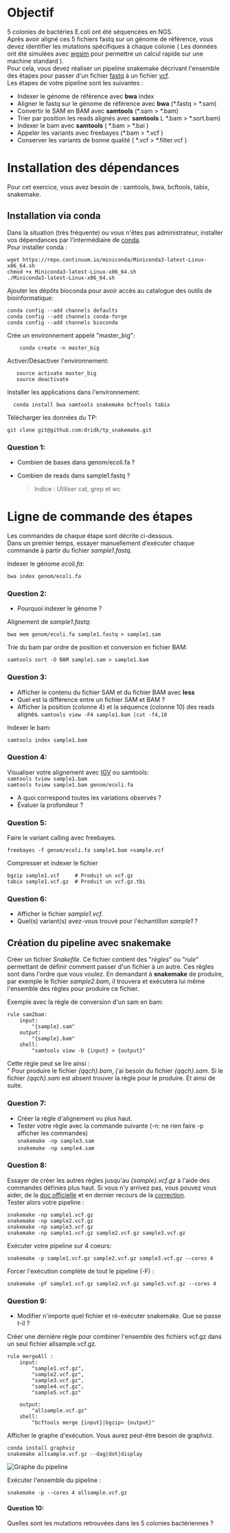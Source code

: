 # Objectif 
5 colonies de bactéries E.coli ont été séquencées en NGS.    
Après avoir aligné ces 5 fichiers fastq sur un génome de référence, vous devez identifier les mutations spécifiques à chaque colonie ( Les données ont été simulées avec [wgsim](https://github.com/lh3/wgsim) pour permettre un calcul rapide sur une machine standard ).     
Pour cela, vous devez réaliser un pipeline snakemake décrivant l'ensemble des étapes pour passer d'un fichier [fastq](https://fr.wikipedia.org/wiki/FASTQ) à un fichier [vcf](https://en.wikipedia.org/wiki/Variant_Call_Format).    
Les étapes de votre pipeline sont les suivantes :    

- Indexer le génome de référence avec **bwa** index
- Aligner le fastq sur le génome de référence avec **bwa** (*.fastq > *.sam)
- Convertir le SAM en BAM avec **samtools** (*.sam > *.bam)
- Trier par position les reads alignés avec **samtools** L *.bam > *.sort.bam)
- Indexer le bam avec **samtools** ( *.bam > *.bai )
- Appeler les variants avec freebayes (*.bam > *.vcf ) 
- Conserver les variants de bonne qualité ( *.vcf > *.filter.vcf )

# Installation des dépendances
Pour cet exercice, vous avez besoin de : samtools, bwa, bcftools, tabix, snakemake.

## Installation via conda
Dans la situation (très fréquente) ou vous n'êtes pas administrateur, installer vos dépendances par l'intermédiaire de [conda](https://conda.io/miniconda.html).     
Pour installer conda :    

    wget https://repo.continuum.io/miniconda/Miniconda3-latest-Linux-x86_64.sh
    chmod +x Miniconda3-latest-Linux-x86_64.sh      
    ./Miniconda3-latest-Linux-x86_64.sh

Ajouter les dépôts bioconda pour avoir accès au catalogue des outils de bioinformatique:

    conda config --add channels defaults
    conda config --add channels conda-forge
    conda config --add channels bioconda

Crée un environnement appelé "master_big":

        conda create -n master_big

Activer/Désactiver l'environnement: 

       source activate master_big
       source deactivate

Installer les applications dans l'environnement:  

      conda install bwa samtools snakemake bcftools tabix

Télécharger les données du TP: 

    git clone git@github.com:dridk/tp_snakemake.git

### Question 1: 
- Combien de bases dans genom/ecoli.fa ? 
- Combien de reads dans sample1.fastq ? 

    > Indice : Utiliser cat, grep et wc 

# Ligne de commande des étapes 
Les commandes de chaque étape sont décrite ci-dessous.    
Dans un premier temps, essayer manuellement d’exécuter chaque commande à partir du fichier *sample1.fastq*.

Indexer le génome *ecoli.fa*: 

    bwa index genom/ecoli.fa 

### Question 2:
- Pourquoi indexer le génome ? 

Alignement de *sample1.fastq*: 

    bwa mem genom/ecoli.fa sample1.fastq > sample1.sam 

Trie du bam par ordre de position et conversion en fichier BAM: 

    samtools sort -O BAM sample1.sam > sample1.bam

### Question 3:
- Afficher le contenu du fichier SAM et du fichier BAM avec **less** 
- Quel est la différence entre un fichier SAM et BAM ?  
- Afficher la position (colonne 4) et la séquence (colonne 10) des reads alignés. `` samtools view -F4 sample1.bam |cut -f4,10 ``

Indexer le bam:

    samtools index sample1.bam 

### Question 4:
Visualiser votre alignement avec [IGV](http://software.broadinstitute.org/software/igv/) ou samtools:    
    `` samtools tview sample1.bam ``      
    `` samtools tview sample1.bam genom/ecoli.fa `` 

- A quoi correspond toutes les variations observés  ? 
- Évaluer la profondeur ? 

### Question 5:

Faire le variant calling avec freebayes.

    freebayes -f genom/ecoli.fa sample1.bam >sample.vcf

Compresser et indexer le fichier 

    bgzip sample1.vcf     # Produit un vcf.gz
    tabix sample1.vcf.gz  # Produit un vcf.gz.tbi

### Question 6:
- Afficher le fichier *sample1.vcf*.
- Quel(s) variant(s) avez-vous trouvé pour l'échantillon *sample1* ? 

## Création du pipeline avec snakemake 

Créer un fichier *Snakefile*. Ce fichier contient des "*règles*" ou "*rule*" permettant de définir comment passer d'un fichier à un autre. Ces règles sont dans l'ordre que vous voulez. En demandant à **snakemake** de produire, par exemple le fichier *sample2.bam*, il trouvera et exécutera lui même l'ensemble des règles pour produire ce fichier.    

Exemple avec la règle de conversion d'un sam en bam:

    rule sam2bam:
        input:
            "{sample}.sam"
        output:
            "{sample}.bam"
        shell:
            "samtools view -b {input} > {output}"

Cette règle peut se lire ainsi :    
" Pour produire le fichier *{qqch}.bam*, j'ai besoin du fichier *{qqch}.sam*. Si le fichier *{qqch}.sam* est absent trouver la règle pour le produire. Et ainsi de suite. 

### Question 7:
- Créer la règle d'alignement vu plus haut.  
- Tester votre règle avec la commande suivante (-n: ne rien faire  -p afficher les commandes)    
    ``snakemake -np sample3.sam``     
    ``snakemake -np sample4.sam ``


### Question 8: 

Essayer de créer les autres règles jusqu'au *{sample}.vcf.gz* à l'aide des commandes définies plus haut. Si vous n'y arrivez pas, vous pouvez vous aider, de la [doc officielle](https://snakemake.readthedocs.io/en/stable/) et en dernier recours de la [correction](https://github.com/dridk/tp_snakemake/blob/master/Snakefile.correction).    
Tester alors votre pipeline :     

    snakemake -np sample1.vcf.gz
    snakemake -np sample2.vcf.gz
    snakemake -np sample3.vcf.gz
    snakemake -np sample1.vcf.gz sample2.vcf.gz sample3.vcf.gz 

Exécuter votre pipeline sur 4 coeurs:

    snakemake -p sample1.vcf.gz sample2.vcf.gz sample3.vcf.gz --cores 4

Forcer l'exécution complète de tout le pipeline (-F) : 

    snakemake -pF sample1.vcf.gz sample2.vcf.gz sample3.vcf.gz --cores 4

### Question 9:
- Modifier n'importe quel fichier et ré-exécuter snakemake. Que se passe t-il ? 

Créer une dernière règle pour combiner l'ensemble des fichiers vcf.gz dans un seul fichier allsample.vcf.gz.

    rule mergeAll : 
        input:
            "sample1.vcf.gz",
            "sample2.vcf.gz",
            "sample3.vcf.gz",
            "sample4.vcf.gz",
            "sample5.vcf.gz"
            
        output:
            "allsample.vcf.gz"
        shell:
            "bcftools merge {input}|bgzip> {output}"

Afficher le graphe d'exécution. Vous aurez peut-être besoin de graphviz. 

    conda install graphviz
    snakemake allsample.vcf.gz --dag|dot|display 

![Graphe du pipeline](https://github.com/dridk/tp_snakemake/blob/master/graph.png)

Exécuter l'ensemble du pipeline : 

    snakemake -p --cores 4 allsample.vcf.gz

#### Question 10: 
Quelles sont les mutations retrouvées dans les 5 colonies bactériennes ? 
